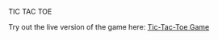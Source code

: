 TIC TAC TOE

Try out the live version of the game here: [Tic-Tac-Toe Game](https://socket-tictactoe-bnly.onrender.com/)
